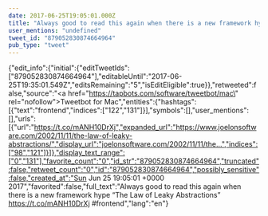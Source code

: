 ```yaml
---
date: 2017-06-25T19:05:01.000Z
title: "Always good to read this again when there is a new framework hype “The Law of Leaky Abstractions” https://t.co/mANH10DrXj #frontend″"
user_mentions: "undefined"
tweet_id: "879052830874664964"
pub_type: "tweet"
---
```

{"edit_info":{"initial":{"editTweetIds":["879052830874664964"],"editableUntil":"2017-06-25T19:35:01.549Z","editsRemaining":"5","isEditEligible":true}},"retweeted":false,"source":"<a href=\"https://tapbots.com/software/tweetbot/mac\" rel=\"nofollow\">Tweetbot for Mac</a>","entities":{"hashtags":[{"text":"frontend","indices":["122","131"]}],"symbols":[],"user_mentions":[],"urls":[{"url":"https://t.co/mANH10DrXj","expanded_url":"https://www.joelonsoftware.com/2002/11/11/the-law-of-leaky-abstractions/","display_url":"joelonsoftware.com/2002/11/11/the…","indices":["98","121"]}]},"display_text_range":["0","131"],"favorite_count":"0","id_str":"879052830874664964","truncated":false,"retweet_count":"0","id":"879052830874664964","possibly_sensitive":false,"created_at":"Sun Jun 25 19:05:01 +0000 2017","favorited":false,"full_text":"Always good to read this again when there is a new framework hype “The Law of Leaky Abstractions” https://t.co/mANH10DrXj #frontend","lang":"en"}
